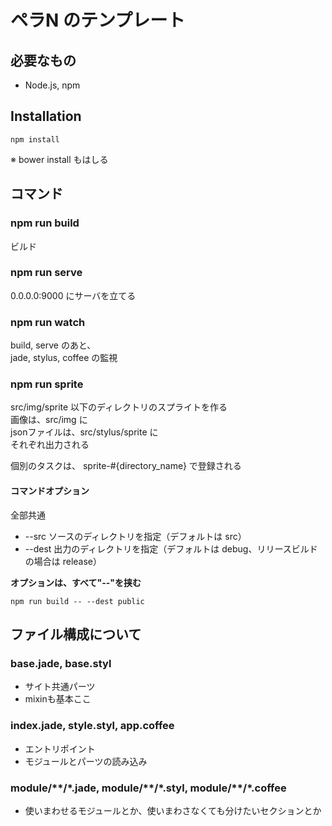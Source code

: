 # ペラN のテンプレート

## 必要なもの
* Node.js, npm

## Installation

```
npm install
```

※ bower install もはしる

## コマンド

### npm run build

ビルド  

### npm run serve

0.0.0.0:9000 にサーバを立てる

### npm run watch

build, serve のあと、  
jade, stylus, coffee の監視

### npm run sprite

src/img/sprite 以下のディレクトリのスプライトを作る    
画像は、src/img に  
jsonファイルは、src/stylus/sprite に  
それぞれ出力される
    
個別のタスクは、 sprite-#{directory_name} で登録される

#### コマンドオプション

全部共通

* --src ソースのディレクトリを指定（デフォルトは src）
* --dest 出力のディレクトリを指定（デフォルトは debug、リリースビルドの場合は release）

**オプションは、すべて"--"を挟む**

```
npm run build -- --dest public
```

## ファイル構成について

### base.jade, base.styl

* サイト共通パーツ
* mixinも基本ここ

### index.jade, style.styl, app.coffee

* エントリポイント  
* モジュールとパーツの読み込み

### module/\*\*/\*.jade, module/\*\*/\*.styl, module/\*\*/\*.coffee

* 使いまわせるモジュールとか、使いまわさなくても分けたいセクションとか
